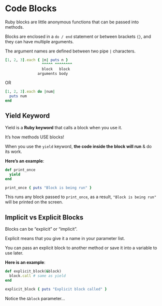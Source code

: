 # Code Blocks

Ruby blocks are little anonymous functions that can be passed into methods.

Blocks are enclosed in a `do / end` statement or between brackets `{}`, and they can have multiple arguments.

The argument names are defined between two pipe `|` characters.

````ruby
[1, 2, 3].each { |n| puts n }
                 ^^^^^ ^^^^^^^^
                 block   block
               arguments body
````

OR

````ruby
[1, 2, 3].each do |num|
  puts num
end
````



## Yield Keyword

Yield is a **Ruby keyword** that calls a block when you use it.

It’s how methods USE blocks!

When you use the `yield` keyword, **the code inside the block will run** & do its work.

**Here’s an example**:

````ruby
def print_once
  yield
end

print_once { puts "Block is being run" }
````

This runs any block passed to `print_once`, as a result, `"Block is being run"` will be printed on the screen.



## Implicit vs Explicit Blocks

Blocks can be “explicit” or “implicit”.

Explicit means that you give it a name in your parameter list.

You can pass an explicit block to another method or save it into a variable to use later.

**Here is an example**:

````ruby
def explicit_block(&block)
  block.call # same as yield
end

explicit_block { puts "Explicit block called" }
````

Notice the `&block` parameter…